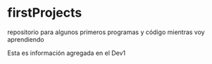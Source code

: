 # firstProjects
repositorio para algunos primeros programas y código mientras voy aprendiendo 

Esta es información agregada en el Dev1